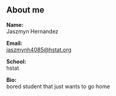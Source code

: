## About me

**Name:**  
Jaszmyn Hernandez

**Email:**  
jaszmynh4085@hstat.org

**School:**  
hstat

**Bio:**  
bored student that just wants to go home